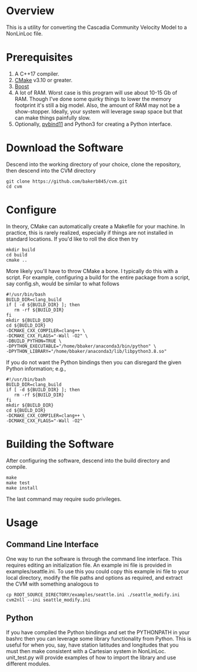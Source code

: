 # Overview 

This is a utility for converting the Cascadia Community Velocity Model to a NonLinLoc file.

# Prerequisites

   1.  A C++17 compiler.
   2.  [CMake](https://cmake.org/) v3.10 or greater.
   3.  [Boost](https://www.boost.org/)
   3.  A lot of RAM.  Worst case is this program will use about 10-15 Gb of RAM.  Though I've done some quirky things to lower the memory footprint it's still a big model.  Also, the amount of RAM may not be a show-stopper.  Ideally, your system will leverage swap space but that can make things painfully slow.
   4.  Optionally, [pybind11](https://github.com/pybind/pybind11) and Python3 for creating a Python interface.

# Download the Software

Descend into the working directory of your choice, clone the repository, then descend into the CVM directory

    git clone https://github.com/bakerb845/cvm.git
    cd cvm

# Configure 

In theory, CMake can automatically create a Makefile for your machine.  In practice, this is rarely realized, especially if  things are not installed in standard locations.  If you'd like to roll the dice then try

    mkdir build
    cd build
    cmake ..

More likely you'll have to throw CMake a bone.  I typically do this with a script.  For example, configuring a build for the entire package from a script, say config.sh, would be similar to what follows

    #!/usr/bin/bash
    BUILD_DIR=clang_build
    if [ -d ${BUILD_DIR} ]; then
       rm -rf ${BUILD_DIR}
    fi
    mkdir ${BUILD_DIR}
    cd ${BUILD_DIR}
    -DCMAKE_CXX_COMPILER=clang++ \
    -DCMAKE_CXX_FLAGS="-Wall -O2" \
    -DBUILD_PYTHON=TRUE \
    -DPYTHON_EXECUTABLE="/home/bbaker/anaconda3/bin/python" \
    -DPYTHON_LIBRARY="/home/bbaker/anaconda3/lib/libpython3.8.so"

If you do not want the Python bindings then you can disregard the given Python information; e.g., 

    #!/usr/bin/bash
    BUILD_DIR=clang_build
    if [ -d ${BUILD_DIR} ]; then
       rm -rf ${BUILD_DIR}
    fi  
    mkdir ${BUILD_DIR}
    cd ${BUILD_DIR}
    -DCMAKE_CXX_COMPILER=clang++ \
    -DCMAKE_CXX_FLAGS="-Wall -O2"

# Building the Software

After configuring the software, descend into the build directory and compile.

    make
    make test
    make install

The last command may require sudo privileges.

# Usage

## Command Line Interface

One way to run the software is through the command line interface.  This requires editing an initialization file.  An example ini file is provided in examples/seattle.ini.  To use this you could copy this example ini file to your local directory, modify the file paths and options as required, and extract the CVM with something analogous to

    cp ROOT_SOURCE_DIRECTORY/examples/seattle.ini ./seattle_modify.ini
    cvm2nll --ini seattle_modify.ini 

## Python

If you have compiled the Python bindings and set the PYTHONPATH in your bashrc then you can leverage some library functionality from Python.  This is useful for when you, say, have station latitudes and longitudes that you must then make consistent with a Cartesian system in NonLinLoc.  unit\_test.py will provide examples of how to import the library and use different modules.

    
